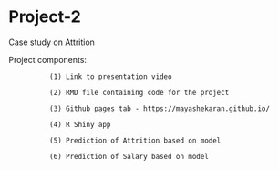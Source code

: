 # Project-2
Case study on Attrition

Project components: 

              (1) Link to presentation video
              
              (2) RMD file containing code for the project

              (3) Github pages tab - https://mayashekaran.github.io/

              (4) R Shiny app 

              (5) Prediction of Attrition based on model

              (6) Prediction of Salary based on model
